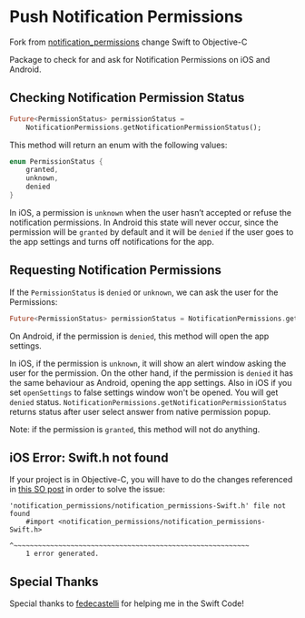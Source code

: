 # Push Notification Permissions
Fork from [notification_permissions](https://pub.dev/packages/notification_permissions) change Swift to Objective-C

Package to check for and ask for Notification Permissions on iOS and Android.

## Checking Notification Permission Status
```dart
Future<PermissionStatus> permissionStatus =
    NotificationPermissions.getNotificationPermissionStatus();
```

This method will return an enum with the following values:

```dart
enum PermissionStatus {
	granted,
	unknown,
	denied
}
```

In iOS, a permission is `unknown` when the user hasn’t accepted or refuse the notification permissions. In Android this state will never occur, since the permission will be `granted` by default and it will be `denied` if the user goes to the app settings and turns off notifications for the app.

## Requesting Notification Permissions
If the `PermissionStatus` is `denied` or `unknown`, we can ask the user for the Permissions:
```dart
Future<PermissionStatus> permissionStatus = NotificationPermissions.getNotificationPermissionStatus({NotificationSettingsIos iosSettings, bool openSettings});
```

On Android, if the permission is `denied`, this method will open the app settings.

In iOS, if the permission is `unknown`, it will show an alert window asking the user for the permission. On the other hand, if the permission is `denied` it has the same behaviour as Android, opening the app settings.
Also in iOS if you set `openSettings` to false settings window won't be opened. You will get `denied` status. 
`NotificationPermissions.getNotificationPermissionStatus` returns status after user select answer from native permission popup.

Note: if the permission is `granted`, this method will not do anything.

## iOS Error: Swift.h not found

If your project is in Objective-C, you will have to do the changes referenced in [this SO post](https://stackoverflow.com/a/53453243/4499889) in order to solve the issue:

```
'notification_permissions/notification_permissions-Swift.h' file not found
    #import <notification_permissions/notification_permissions-Swift.h>
            ^~~~~~~~~~~~~~~~~~~~~~~~~~~~~~~~~~~~~~~~~~~~~~~~~~~~~~~~~~~
    1 error generated.
```

## Special Thanks
Special thanks to [fedecastelli](https://github.com/fedecastelli) for helping me in the Swift Code!
